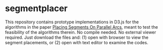 # segmentplacer

This repository contains prototype implementations in D3.js for the algorithms in the paper [Placing Segments On Parallel Arcs](https://link.springer.com/chapter/10.1007/978-3-319-94667-2_25), meant to test the
feasibility of the algorithms therein. No compile needed. No external viewer required. Just download the files and: (1) open with browser to view the segment placements, or (2) open with text editor to examine the codes.
